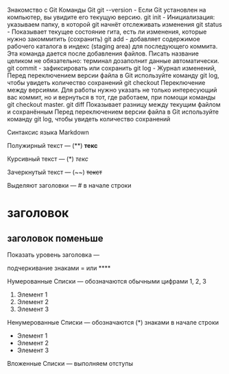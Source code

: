 Знакомство с Git
Команды Git
git --version - Если Git установлен на компьютер, вы увидите его текущую версию.
git init      - Инициализация: указываем папку, в которой git начнёт отслеживать изменения
git status    - Показывает текущее состояние гита, есть ли изменения, которые нужно закоммитить (сохранить)
git add       - добавляет содержимое рабочего каталога в индекс (staging area) для последующего коммита. Эта команда дается после добавления файлов. Писать название целиком не обязательно: терминал дозаполнит данные автоматически.
git commit    - зафиксировать или сохранить
git log       - Журнал изменений, Перед переключением версии файла в Git используйте команду git log, чтобы увидеть количество сохранений
git checkout Переключение между версиями. Для работы нужно указать не только интересующий вас коммит, но и вернуться в тот, где работаем, при помощи команды git checkout master.
git diff  Показывает разницу между текущим файлом и сохранённым Перед переключением версии файла в Git используйте команду git log, чтобы увидеть количество сохранений
 
 Синтаксис языка Markdown

 Полужирный текст — (**) **текс**

 Курсивный текст — (*) *текс*

 Зачеркнутый текст — (~~) ~~текст~~

 Выделяют заголовки — # в начале строки 
 # заголовок
 ## заголовок поменьше

Показать уровень заголовка —

подчеркивание знаками = или ****

Нумерованные Списки — обозначаются обычными цифрами 1, 2, 3
1. Элемент 1
2. Элемент 2
3. Элемент 3

 Ненумерованные Списки — обозначаются (*) знаками в начале строки
* Элемент 1
* Элемент 2
* Элемент 3

 Вложенные Списки — выполняем отступы
